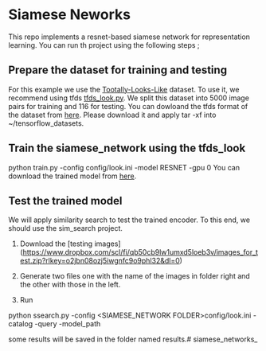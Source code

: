 # Siamese Neworks
This repo implements a resnet-based siamese network for representation learning.  You can run th project using the following steps ;

## Prepare the dataset for training and testing
   For this example we use the [Tootally-Looks-Like](https://sites.google.com/view/totally-looks-like-dataset)  dataset.  To use it, we recommend using tfds [tfds_look.py](../datasets/tfds_look/tfds_look.py). We split this dataset into 
   5000 image pairs for training and 116 for testing. You can dowloand the tfds format of the dataset from [here](https://www.dropbox.com/scl/fi/kbcntw4rb4vstf19caaer/tfds_look.tar?rlkey=xlx1sycgsruee89x1lyei5d0m&dl=0). Please download it and apply tar -xf into ~/tensorflow_datasets.
   
   
   
   
## Train the siamese_network using the tfds_look
python train.py -config config/look.ini -model RESNET -gpu 0
You can download the trained model from [here]().

## Test the trained model
We will apply similarity search to test the trained encoder. To this end, we should use the sim_search project. 

1) Download the [testing images] (https://www.dropbox.com/scl/fi/qb50cb9lw1umxd5loeb3v/images_for_test.zip?rlkey=o2jbn08ozj5iwgnfc9o9phl32&dl=0)
2) Generate two files one with the name of the images in folder right and the other with those in the left. 

3) Run

python ssearch.py 
		-config <SIAMESE_NETWORK FOLDER>config/look.ini
		-catalog <FILE WITH CATALOG IMAGES> 
		-query <FILE WITH QUERY IMAGES>
		-model_path  <MODEL PATH>


some results will be saved in the folder named results.# siamese_networks_
